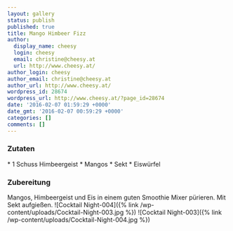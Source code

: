 ```yaml
---
layout: gallery
status: publish
published: true
title: Mango Himbeer Fizz
author:
  display_name: cheesy
  login: cheesy
  email: christine@cheesy.at
  url: http://www.cheesy.at/
author_login: cheesy
author_email: christine@cheesy.at
author_url: http://www.cheesy.at/
wordpress_id: 28674
wordpress_url: http://www.cheesy.at/?page_id=28674
date: '2016-02-07 01:59:29 +0000'
date_gmt: '2016-02-07 00:59:29 +0000'
categories: []
comments: []
---
```

### Zutaten
\* 1 Schuss Himbeergeist
\* Mangos
\* Sekt
\* Eiswürfel
### Zubereitung
Mangos, Himbeergeist und Eis in einem guten Smoothie Mixer pürieren. Mit Sekt aufgießen.
![Cocktail Night-004]({% link /wp-content/uploads/Cocktail-Night-003.jpg %})
![Cocktail Night-003]({% link /wp-content/uploads/Cocktail-Night-004.jpg %})

